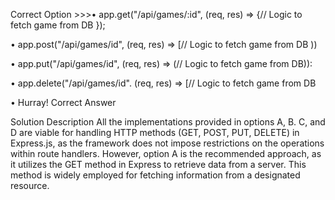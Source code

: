 Correct Option >>>• app.get("/api/games/:id", (req, res) => {// Logic to fetch game from DB });

• app.post("/api/games/id", (req, res) => [// Logic to fetch game from DB ))

• app.put("/api/games/id", (req, res) => (// Logic to fetch game from DB)):

• app.delete("/api/games/id". (req, res) => [// Logic to fetch game from DB

• Hurray! Correct Answer

Solution Description
All the implementations provided in options A, B. C, and D are viable for handling
HTTP methods (GET, POST, PUT, DELETE) in Express.js, as the framework does
not impose restrictions on the operations within route handlers. However, option
A is the recommended approach, as it utilizes the GET method in Express to
retrieve data from a server. This method is widely employed for fetching
information from a designated resource.